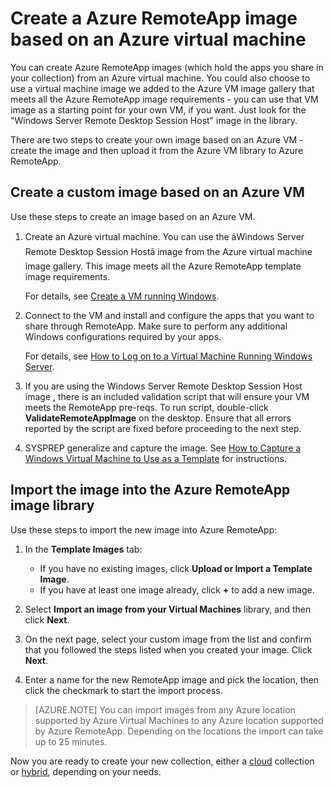 <properties 
    pageTitle="Create an Azure RemoteApp image based on an Azure VM | Windows Azure"
    description="Learn how to create an image for Azure RemoteApp by starting with an Azure virtual machine." 
    services="remoteapp" 
    documentationCenter="" 
    authors="lizap" 
    manager="mbaldwin" />

<tags
	ms.service="remoteapp"
	ms.date="09/02/2015"
	wacn.date=""/>



# Create a Azure RemoteApp image based on an Azure virtual machine

You can create Azure RemoteApp images (which hold the apps you share in your collection) from an Azure virtual machine. You could also choose to use a virtual machine image we added to the Azure VM image gallery that meets all the Azure RemoteApp image requirements - you can use that VM image as a starting point for your own VM, if you want. Just look for the "Windows Server Remote Desktop Session Host" image in the library.

There are two steps to create your own image based on an Azure VM - create the image and then upload it from the Azure VM library to Azure RemoteApp.

## Create a custom image based on an Azure VM

Use these steps to create an image based on an Azure VM.

1. Create an Azure virtual machine. You can use the âWindows Server Remote Desktop Session Hostâ <!-- deleted by customization or the "Windows Server Remote Desktop Session Host with Microsoft Office 365 ProPlus" --> image from the Azure virtual machine image gallery. This image meets all the Azure RemoteApp template image requirements.

	For details, see [Create a VM running Windows](/documentation/articles/virtual-machines-windows-tutorial-classic-portal).

2. Connect to the VM and install and configure the apps that you want to share through RemoteApp. Make sure to perform any additional Windows configurations required by your apps. 

	For details, see [How to Log on to a Virtual Machine Running Windows Server](/documentation/articles/virtual-machines-log-on-windows-server). 

3. If you are using <!-- deleted by customization one of --> the Windows Server Remote Desktop Session Host <!-- deleted by customization images --><!-- keep by customization: begin --> image <!-- keep by customization: end -->, there is an included validation script that will ensure your VM meets the RemoteApp pre-reqs. To run script, double-click **ValidateRemoteAppImage** on the desktop. Ensure that all errors reported by the script are fixed before proceeding to the next step.

4. SYSPREP generalize and capture the image. See [How to Capture a Windows Virtual Machine to Use as a Template](/documentation/articles/virtual-machines-capture-image-windows-server) for instructions.

 

## Import the image into the Azure RemoteApp image library

Use these steps to import the new image into Azure RemoteApp:

1. In the **Template Images** tab:
	- If you have no existing images, click **Upload or Import a Template Image**. 
	- If you have at least one image already, click **+** to add a new image.

2. Select **Import an image from your Virtual Machines** library, and then click **Next**.

3. On the next page, select your custom image from the list and confirm that you followed the steps listed when you created your image. Click **Next**.
4. Enter a name for the new RemoteApp image and pick the location, then click the checkmark to start the import process.

> [AZURE.NOTE] You can import images from any Azure location supported by Azure Virtual Machines to any Azure location supported by Azure RemoteApp. Depending on the locations the import can take up to 25 minutes.

Now you are ready to create your new collection, either a [cloud](/documentation/articles/remoteapp-create-cloud-deployment) collection or [hybrid](/documentation/articles/remoteapp-create-hybrid-deployment), depending on your needs.
 